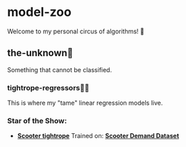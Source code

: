 # model-zoo
Welcome to my personal circus of algorithms! 🎪

## the-unknown🌌
Something that cannot be classified.

### tightrope-regressors🤹‍♂️
This is where my "tame" linear regression models live.

###  Star of the Show:
- **[Scooter tightrope](model-zoo/the-unknown🌌/tightrope-regressors🤹‍♂️/scooter_rental.ipynb)**
Trained on: **[Scooter Demand Dataset](model-zoo/the-unknown🌌/tightrope-regressors🤹‍♂️/scooter_rental.ipynb)**

